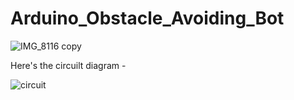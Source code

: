 # Arduino_Obstacle_Avoiding_Bot

![IMG_8116 copy](https://github.com/user-attachments/assets/cac2f01c-34d5-420e-b07e-9500f454c003)

Here's the circuilt diagram -

![circuit](https://github.com/user-attachments/assets/4bc09a9c-332f-4146-aee8-f0571f3cdb02)
